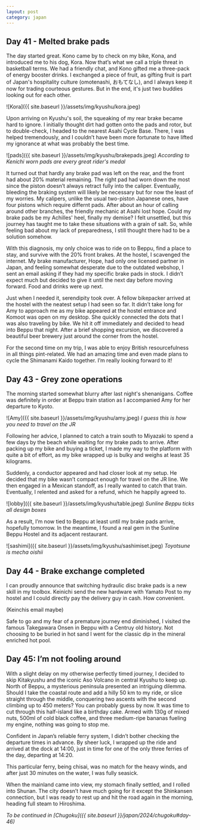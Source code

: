 ```yaml
---
layout: post
category: japan
---
```


<a id="day-41"></a>

## Day 41 - Melted brake pads 

The day started great. Kono came by to check on my bike, Kona, and introduced me to his dog, Kora. Now that’s what we call a triple threat in basketball terms. We had a friendly chat, and Kono gifted me a three-pack of energy booster drinks. I exchanged a piece of fruit, as gifting fruit is part of Japan's hospitality culture (omotenashi, おもてなし), and I always keep it now for trading courteous gestures. But in the end, it's just two buddies looking out for each other.

![Kora]({{ site.baseurl }}/assets/img/kyushu/kora.jpeg)


Upon arriving on Kyushu's soil, the squeaking of my rear brake became hard to ignore. I initially thought dirt had gotten onto the pads and rotor, but to double-check, I headed to the nearest Asahi Cycle Base. There, I was helped tremendously, and I couldn’t have been more fortunate to have lifted my ignorance at what was probably the best time.

![pads]({{ site.baseurl }}/assets/img/kyushu/brakepads.jpeg)
*According to Kenichi worn pads are every great rider's medal*

It turned out that hardly any brake pad was left on the rear, and the front had about 20% material remaining. The right pad had worn down the most since the piston doesn’t always retract fully into the caliper. Eventually, bleeding the braking system will likely be necessary but for now the least of my worries. My calipers, unlike the usual two-piston Japanese ones, have four pistons which require differnt pads. After about an hour of calling around other branches, the friendly mechanic at Asahi lost hope. Could my brake pads be my Achilles' heel, finally my demise? I felt unsettled, but this journey has taught me to take these situations with a grain of salt. So, while feeling bad about my lack of preparedness, I still thought there had to be a solution somehow.

With this diagnosis, my only choice was to ride on to Beppu, find a place to stay, and survive with the 20% front brakes. At the hostel, I scavenged the internet. My brake manufacturer, Hope, had only one licensed partner in Japan, and feeling somewhat desperate due to the outdated webshop, I sent an email asking if they had my specific brake pads in stock. I didn’t expect much but decided to give it until the next day before moving forward. Food and drinks were up next.

Just when I needed it, serendipity took over. A fellow bikepacker arrived at the hostel with the neatest setup I had seen so far. It didn’t take long for Amy to approach me as my bike appeared at the hostel entrance and Komoot was open on my desktop. She quickly connected the dots that I was also traveling by bike. We hit it off immediately and decided to head into Beppu that night. After a brief shopping excursion, we discovered a beautiful beer brewery just around the corner from the hostel.

For the second time on my trip, I was able to enjoy British resourcefulness in all things pint-related. We had an amazing time and even made plans to cycle the Shimanami Kaido together. I’m really looking forward to it!


## Day 43 - Grey zone operations 

The morning started somewhat blurry after last night's shenanigans. Coffee was definitely in order at Beppu train station as I accompanied Amy for her departure to Kyoto.

![Amy]({{ site.baseurl }}/assets/img/kyushu/amy.jpeg)
*I guess this is how you need to travel on the JR*

Following her advice, I planned to catch a train south to Miyazaki to spend a few days by the beach while waiting for my brake pads to arrive. After packing up my bike and buying a ticket, I made my way to the platform with quite a bit of effort, as my bike wrapped up is bulky and weighs at least 35 kilograms.

Suddenly, a conductor appeared and had closer look at my setup. He decided that my bike wasn’t compact enough for travel on the JR line. We then engaged in a Mexican standoff, as I really wanted to catch that train. Eventually, I relented and asked for a refund, which he happily agreed to.

![lobby]({{ site.baseurl }}/assets/img/kyushu/table.jpeg)
*Sunline Beppu ticks all design boxes*

As a result, I’m now tied to Beppu at least until my brake pads arrive, hopefully tomorrow. In the meantime, I found a real gem in the Sunline Beppu Hostel and its adjacent restaurant.

![sashimi]({{ site.baseurl }}/assets/img/kyushu/sashimiset.jpeg)
*Toyotsune is mecha oishii*


## Day 44 - Brake exchange completed

I can proudly announce that switching hydraulic disc brake pads is a new skill in my toolbox. Keinichi send the new hardware with Yamato Post to my hostel and I could directly pay the delivery guy in cash. How convenient. 

(Keinchis email maybe)

Safe to go and my fear of a premature journey end diminished, I visited the famous Takegawara Onsen in Beppu with a Centruy old history. Not choosing to be buried in hot sand I went for the classic dip in the mineral enriched hot pool. 

## Day 45: I’m not fooling around

With a slight delay on my otherwise perfectly timed journey, I decided to skip Kitakyushu and the iconic Aso Volcano in central Kyushu to keep up. North of Beppu, a mysterious peninsula presented an intriguing dilemma. Should I take the coastal route and add a hilly 50 km to my ride, or slice straight through the middle, conquering two ascents with the second climbing up to 450 meters? You can probably guess by now. It was time to cut through this half-island like a birthday cake. Armed with 130g of mixed nuts, 500ml of cold black coffee, and three medium-ripe bananas fueling my engine, nothing was going to stop me.

Confident in Japan’s reliable ferry system, I didn’t bother checking the departure times in advance. By sheer luck, I wrapped up the ride and arrived at the dock at 14:00, just in time for one of the only three ferries of the day, departing at 14:20.

This particular ferry, being chisai, was no match for the heavy winds, and after just 30 minutes on the water, I was fully seasick.

When the mainland came into view, my stomach finally settled, and I rolled into Shunan. The city doesn’t have much going for it except the Shinkansen connection, but I was ready to rest up and hit the road again in the morning, heading full steam to Hiroshima.

*To be continued in [Chugoku]({{ site.baseurl }}/japan/2024/chugoku#day-46)*
